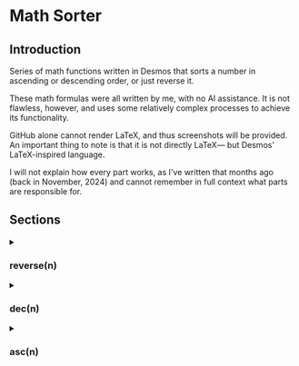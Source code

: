 # Math Sorter

## Introduction

Series of math functions written in Desmos that sorts a number in ascending or descending order, or just reverse it.

These math formulas were all written by me, with no AI assistance. It is not flawless, however, and uses some relatively complex processes to achieve its functionality.

GitHub alone cannot render LaTeX, and thus screenshots will be provided. An important thing to note is that it is not directly LaTeX— but Desmos' LaTeX-inspired language.

I will not explain how every part works, as I've written that months ago (back in November, 2024) and cannot remember in full context what parts are responsible for.

## Sections

<details>
<summary><h3>reverse(n)</h3></summary>

![image](https://github.com/user-attachments/assets/153a551b-6a4b-4af5-9ee4-4feabf5b01a8)

#### Explanation

Reverse function takes an input and returns the literal reverse of the input. Here, it serves as an utility function for reversing the order from descending to ascending.

#### Examples

```python
reverse(10) = 1
reverse(25) = 52
reverse(52) = 25
reverse(314159265) = 562951413
```

#### Limitations

1. This function cannot process decimals. It will ignore all decimals and have loss of information.
2. This is more related to proper math, but any number starting or ending in 0's will lose that trail when reversing, such as 51000 -> 15.
3. Non-natural numbers do not work.

#### Notable parts

- `python ceil(log_10(n+1))` is widely used in the functions to refer to the length of the integer number. It is also possibly the reason this function breaks when using very large numbers in Desmos. It first gets the log of 10 of the input (and a helper 1), which will output a number with increasingly more decimal places and then applies ceil to get its upper integer rounding. It needs the helper 1 because log of 10 of exactly 10 would input 1, and thus its ceil would also be 1 instead of its true length. A valid equivalent alternative would be `python floor(log_10(n))`, and possibly more precision-friendly.

- ![image](https://github.com/user-attachments/assets/82d9c8b2-4146-435f-84e1-73a3d51e109b)
  - This part gets the proper sum of all digits within the integer input. For example, the input 115766 would output the equivalent of 1+1+5+7+6+6, which is 26.
 
- ![image](https://github.com/user-attachments/assets/b64231af-7790-4766-acd5-75c81aa77c25)
  - This part multiplies the current value held by the sum by a string of 1's with the same length categorized by the current position of the value, and plus one decimal place so the value is not 10 times higher than it should be.
 
</details>

<details>
<summary><h3>dec(n)</h3></summary>

![image](https://github.com/user-attachments/assets/fd5a4bb6-cd11-4baf-a065-296f143318fc)

#### Explanation

Sorts the integer input into its descending ordered state.

#### Examples

```python
dec(1512) = 5211
dec(9229191) = 9992211
dec(010080) = 81000
dec(314159265) = 965543211
```

#### Limitations

1. Large numbers may often be wrong or unreadable due to Desmos' lack of precision.
2. This is more related to proper math, but any number starting in 0's will lose that trail when order, such as dec(010) = 10 instead of 100.
3. This function cannot process decimals. It will ignore all decimals and have loss of information.

#### Notable parts

WIP

</details>

<details>
<summary><h3>asc(n)</h3></summary>

![image](https://github.com/user-attachments/assets/78bb9860-e125-4122-b1b3-40abcbc3b2ec)

#### Explanation

Sorts the integer input into its ascending ordered state. It is literally a dec() call that then passes through reverse().

#### Examples

```python
asc(1512) = 1125
asc(9229191) = 1122999
asc(010080) = 18
asc(314159265) = 112345569
```

#### Limitations

1. Large numbers may often be wrong or unreadable due to Desmos' lack of precision.
2. It will always clear all zeroes.
3. This function cannot process decimals. It will ignore all decimals and have loss of information.

#### Notable parts

WIP

</details>

